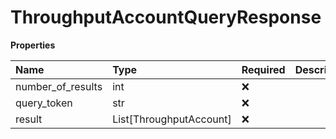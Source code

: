 # ThroughputAccountQueryResponse

**Properties**

| Name              | Type                    | Required | Description |
| :---------------- | :---------------------- | :------- | :---------- |
| number_of_results | int                     | ❌       |             |
| query_token       | str                     | ❌       |             |
| result            | List[ThroughputAccount] | ❌       |             |

